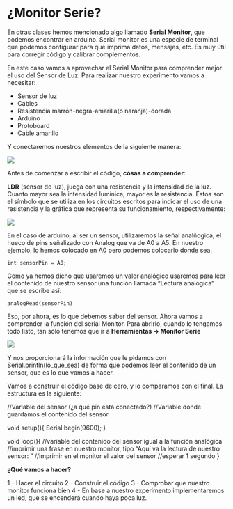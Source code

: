 # ¿Monitor Serie?

En otras clases hemos mencionado algo llamado **Serial Monitor**, que podemos encontrar en arduino. Serial monitor es una especie de terminal que podemos configurar para que imprima datos, mensajes, etc. Es muy útil para corregir código y calibrar complementos.

En este caso vamos a aprovechar el Serial Monitor para comprender mejor el uso del Sensor de Luz. Para realizar nuestro experimento vamos a necesitar:

- Sensor de luz
- Cables
- Resistencia marrón-negra-amarilla(o naranja)-dorada
- Arduino
- Protoboard
- Cable amarillo

Y conectaremos nuestros elementos de la siguiente manera:

![](https://github.com/terceranexus6/clases_con_rafa/blob/master/apuntes_curso_nuevo/images/2017-11-30%2016_22_40-Arduino%20Monitor%20-%20Entender%20la%20comunicaci%C3%B3n%20con%20el%20arduino%20-%20Documentos%20de%20Google.png?raw=true)

Antes de comenzar a escribir el código, **cósas a comprender**:

**LDR** (sensor de luz), juega con una resistencia y la intensidad de la luz. Cuanto mayor sea la intensidad lumínica, mayor es la resistencia. Éstos son el símbolo que se utiliza en los circuitos escritos para indicar el uso de una resistencia y la gráfica que representa su funcionamiento, respectivamente:

![](https://github.com/terceranexus6/clases_con_rafa/blob/master/apuntes_curso_nuevo/images/2017-11-30%2016_22_51-Arduino%20Monitor%20-%20Entender%20la%20comunicaci%C3%B3n%20con%20el%20arduino%20-%20Documentos%20de%20Google.png?raw=true)

En el caso de arduino, al ser un sensor, utilizaremos la señal analñogica, el hueco de pins señalizado con Analog que va de A0 a A5. En nuestro ejemplo, lo hemos colocado en A0 pero podemos colocarlo donde sea. 

    int sensorPin = A0;

Como ya hemos dicho que usaremos un valor analógico usaremos para leer el contenido de nuestro sensor una función llamada “Lectura analógica” que se escribe así:

    analogRead(sensorPin)
    
Eso, por ahora, es lo que debemos saber del sensor. Ahora vamos a comprender  la función del serial Monitor. Para abrirlo, cuando lo tengamos todo listo, tan sólo tenemos que ir a **Herramientas -> Monitor Serie**

![](https://github.com/terceranexus6/clases_con_rafa/blob/master/apuntes_curso_nuevo/images/2017-11-30%2016_22_59-Arduino%20Monitor%20-%20Entender%20la%20comunicaci%C3%B3n%20con%20el%20arduino%20-%20Documentos%20de%20Google.png?raw=true)

Y nos proporcionará la información que le pidamos con Serial.println(lo_que_sea) de forma que podemos leer el contenido de un sensor, que es lo que vamos a hacer. 

Vamos a construir el código base de cero, y lo comparamos con el final. La estructura es la siguiente:

//Variable del sensor (¿a qué pin está conectado?)
//Variable donde guardamos el contenido del sensor

void setup(){
Serial.begin(9600);
}

void loop(){
//variable del contenido del sensor igual a la función analógica
//imprimir una frase en nuestro monitor, tipo “Aquí va la lectura de nuestro sensor: ”
//imprimir en el monitor el valor del sensor
//esperar 1 segundo
}


**¿Qué vamos a hacer?**

1 -  Hacer el circuito
2 - Construir el código
3 - Comprobar que nuestro monitor funciona bien
4 - En base a nuestro experimento implementaremos un led, que se encenderá cuando haya poca luz.

